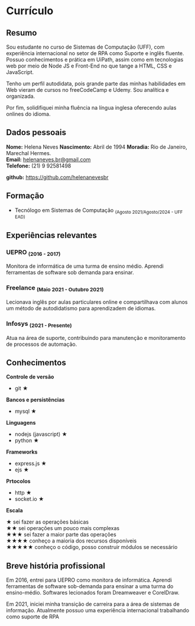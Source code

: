 Currículo
===

## Resumo

Sou estudante no curso de Sistemas de Computação (UFF), com experiência internacional no setor de RPA como Suporte e inglês fluente. Possuo conhecimentos e prática em UiPath, assim como em tecnologias web por meio de Node JS e Front-End no que tange a HTML, CSS e JavaScript.

Tenho um perfil autodidata, pois grande parte das minhas habilidades em Web vieram de cursos no freeCodeCamp e Udemy. Sou analítica e organizada.

Por fim, solidifiquei minha fluência na língua inglesa oferecendo aulas onlines do idioma.
  

## Dados pessoais

**Nome:** Helena Neves
**Nascimento:** Abril de 1994 
**Moradia:** Rio de Janeiro, Marechal Hermes.  
**Email:** helenaneves.br@gmail.com  
**Telefone:** (21) 9 92581498

**github:** https://github.com/helenanevesbr

## Formação
  - Tecnólogo em Sistemas de Computação <sub> (Agosto 2021/Agosto/2024 - UFF EAD)</sub>

## Experiências relevantes

### UEPRO <sub>(2016 - 2017)</sub>
 Monitora de informática de uma turma de ensino médio. Aprendi ferramentas de software sob demanda para ensinar.

### Freelance <sub>(Maio 2021 - Outubro 2021)</sub>
 Lecionava inglês por aulas particulares online e compartilhava com alunos um método de autodidatismo para aprendizadem de idiomas.

### Infosys <sub>(2021 - Presente)</sub>  
 Atua na área de suporte, contribuindo para manutenção e monitoramento de processos de automação.

## Conhecimentos

**Controle de versão**
  - git ★

**Bancos e persistências**
  - mysql ★

**Linguagens**
  - nodejs (javascript) ★
  - python ★

**Frameworks**
  - express.js ★
  - ejs ★

**Prtocolos**
  - http ★
  - socket.io ★

**Escala**  

★ sei fazer as operações básicas  
★★ sei operações um pouco mais complexas  
★★★ sei fazer a maior parte das operações  
★★★★ conheço a maioria dos recursos disponíveis  
★★★★★ conheço o código, posso construir módulos se necessário  

## Breve história profissional

Em 2016, entrei para UEPRO como monitora de informática. Aprendi ferramentas de software sob-demanda para ensinar a uma turma do ensino-médio. Softwares lecionados foram Dreamweaver e CorelDraw.

Em 2021, iniciei minha transição de carreira para a área de sistemas de informação. Atualmente possuo uma experiência internacional trabalhando como suporte de RPA
